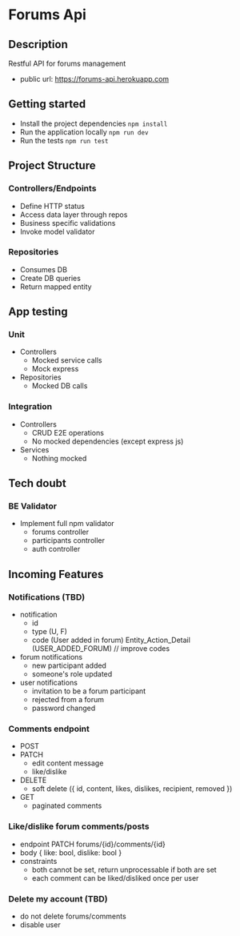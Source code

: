 # Forums Api

## Description

Restful API for forums management

- public url: https://forums-api.herokuapp.com

## Getting started

- Install the project dependencies `npm install`
- Run the application locally `npm run dev`
- Run the tests `npm run test`

## Project Structure

### Controllers/Endpoints

- Define HTTP status
- Access data layer through repos
- Business specific validations
- Invoke model validator

### Repositories

- Consumes DB
- Create DB queries
- Return mapped entity

## App testing

### Unit

- Controllers
  - Mocked service calls
  - Mock express
- Repositories
  - Mocked DB calls

### Integration

- Controllers
  - CRUD E2E operations
  - No mocked dependencies (except express js)
- Services
  - Nothing mocked

## Tech doubt

### BE Validator

- Implement full npm validator
  - forums controller
  - participants controller
  - auth controller

## Incoming Features

### Notifications (TBD)

- notification
  - id
  - type (U, F)
  - code (User added in forum) Entity_Action_Detail (USER_ADDED_FORUM) // improve codes
- forum notifications
  - new participant added
  - someone's role updated
- user notifications
  - invitation to be a forum participant
  - rejected from a forum
  - password changed

### Comments endpoint

- POST
- PATCH
  - edit content message
  - like/dislike
- DELETE
  - soft delete ({ id, content, likes, dislikes, recipient, removed })
- GET
  - paginated comments

### Like/dislike forum comments/posts

- endpoint PATCH forums/{id}/comments/{id}
- body { like: bool, dislike: bool }
- constraints
  - both cannot be set, return unprocessable if both are set
  - each comment can be liked/disliked once per user

### Delete my account (TBD)

- do not delete forums/comments
- disable user
